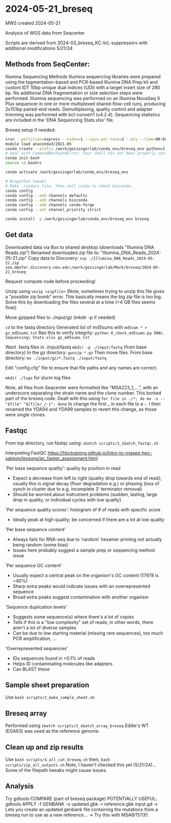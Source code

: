 # 2024-05-21_breseq
MWS created 2024-05-21

Analysis of WGS data from Seqcenter

Scripts are derived from 2024-03_breseq_KC-lirL-suppressors with additional modifications 5/21/24

## Methods from SeqCenter:
Illumina Sequencing Methods
Illumina sequencing libraries were prepared using the tagmentation-based and PCR-based
Illumina DNA Prep kit and custom IDT 10bp unique dual indices (UDI) with a target insert size of
280 bp. No additional DNA fragmentation or size selection steps were performed. Illumina
sequencing was performed on an Illumina NovaSeq X Plus sequencer in one or more multiplexed
shared-flow-cell runs, producing 2x151bp paired-end reads. Demultiplexing, quality control and
adapter trimming was performed with bcl-convert1 (v4.2.4). Sequencing statistics are included in
the ‘DNA Sequencing Stats.xlsx’ file.

Breseq setup if needed:
```bash
srun --partition=express --nodes=1 --cpus-per-task=2 --pty --time=00:60:00 /bin/bash
module load anaconda3/2021.05
conda create --prefix /work/geisingerlab/conda_env/breseq_env python=3.9
# Deal with CommandNotFoundError: Your shell has not been properly configured to use 'conda activate'.
conda init bash
source ~/.bashrc

conda activate /work/geisingerlab/conda_env/breseq_env

# Biopython tweaks
# Make .condarc file, then tell conda to check bioconda.
conda config 
conda config --add channels defaults
conda config --add channels bioconda
conda config --add channels conda-forge
conda config --set channel_priority strict

conda install -p /work/geisingerlab/conda_env/breseq_env breseq
```

## Get data
Downloaded data via Box to shared desktop (downloads "Illumina DNA Reads.zip")
Renamed downloaded zip file to: "Illumina_DNA_Reads_2024-05-21.zip"
Copy data to Discovery: `scp ./Illumina_DNA_Reads_2024-05-21.zip soo.m@xfer.discovery.neu.edu:/work/geisingerlab/Mark/breseq/2024-05-21_breseq`

Request compute node before proceeding!

Unzip using `unzip <zipfile>`
(Note, sometimes trying to unzip this file gives a "possible zip bomb" error.  This basically means the big zip file is too big.  Solve this by downloading the files several at a time (<4 GB files seems fine))

Move gzipped files to ./input/gz (mkdir -p if needed)

`cd` to the fastq directory
Generated list of md5sums with `md5sum * > gz_md5sums.txt`
Ran this to verify integrity:
`python 0_check_md5sums.py DNA\ Sequencing\ Stats.xlsx gz_md5sums.txt`

Want .fastq files in ./input/fastq
`mkdir -p ./input/fastq` (from base directory)
In the gz directory:
`gunzip *.gz`
Then move files.  From base directory:
`mv ./input/gz/*.fastq ./input/fastq` 

Edit "config.cfg" file to ensure that file paths and any names are correct.

`mkdir ./logs` for slurm log files

Note, all files from Seqcenter were formatted like "MSA223_1_...", with an underscore separating the strain name and the clone number.
This borked part of the breseq code.  Dealt with this using `for file in ./*; do mv -v -- "$file" "${file/_/-}"; done` to change the first _ in each file to a -.
I then renamed the YDA94 and YDA99 samples to revert this change, as those were single clones.

## Fastqc
From top directory, run fastqc using:
`sbatch scripts/1_sbatch_fastqc.sh`

Interpreting FastQC
https://hbctraining.github.io/Intro-to-rnaseq-hpc-salmon/lessons/qc_fastqc_assessment.html

'Per base sequence quality': quality by position in read
- Expect a decrease from left to right (quality drop towards end of read); usually this is signal decay (fluor degradation e.g.) or phasing (loss of synch in cluster due to e.g. incomplete 3' terminator removal)
- Should be worried about instrument problems (sudden, lasting, large drop in quality, or individual cycles with low quality)  

'Per sequence quality scores': histogram of # of reads with specific score
- Ideally peak at high quality; be concerned if there are a lot at low quality

'Per base sequence content'
- Always fails for RNA-seq due to 'random' hexamer priming not actually being random (some bias)
- Issues here probably suggest a sample prep or sequencing method issue

'Per sequence GC content'
- Usually expect a central peak on the organism's GC content (17978 is ~40%)
- Sharp extra peaks would indicate issues with an overrepresented sequence
- Broad extra peaks suggest contamination with another organism

'Sequence duplication levels'
- Suggests some sequence(s) where there's a lot of copies
- Tells if this is a "low complexity" set of reads; in other words, there aren't a lot of diverse samples
- Can be due to low starting material (missing rare sequences), too much PCR amplification, ...

'Overrepresented sequences'
- IDs sequences found in >0.1% of reads
- Helps ID contaminating molecules like adapters
- Can BLAST these

## Sample sheet preparation

Use `bash scripts/2_make_sample_sheet.sh`

## Breseq array

Performed using `sbatch scripts/3_sbatch_array_breseq` 
Eddie's WT (EGA83) was used as the reference genome.

## Clean up and zip results

Use `bash scripts/4_all_cat_breseq.sh`
then, `bash scripts/zip_all_outputs.sh`
Note, I haven't checked this yet (5/21/24)... Some of the filepath tweaks might cause issues.

## Analysis

Try gdtools COMPARE (part of breseq package)
POTENTIALLY USEFUL: gdtools APPLY -f GENBANK -o updated.gbk -r reference.gbk input.gd
-> Lets you create an updated genbank file containing the mutations from a breseq run to use as a new reference...
-> Try this with MSA9/11/13!!
